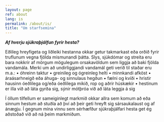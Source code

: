 ```yaml
---
layout: page
ref: about
lang: is
permalink: /about/is/
title: "Um starfsemina"
---
```


***Af hverju sjúkraþjálfun fyrir hesta?***

Eðlileg hreyfigeta og liðleiki hestanna okkar getur takmarkast eða orðið fyrir truflunum vegna fjölda mismunandi þátta.
Slys, sjúkdómar og streita eru bara nokkrir af mörgum mögulegum orsakavöldum sem liggja að baki fjölda vandamála. Merki um að undirliggjandi vandamál geti verið til staðar eru m.a.:
• óhreinn taktur
• greinileg og ógreinleg helti
• minnkandi afköst
• áraásarhneigð eða áhuga- og sinnulaus hegðun
• fælni og kvíði
• hristir hausinn óeðlilega og/eða óeðlilega mikið, rop og aðrir húskækir
• hestinum er illa við að láta gyrða sig, sýnir mótþróa við að láta leggja á sig

Í öllum tilfellum er sameiginlegt markmið okkar allra sem komum að eða sinnum hestum að stuðla að því að þeir geti hreyft sig sársaukalaust og af ánægju.
Í gegnum mína vinnu sem sérhæfður sjúkraþjálfari hesta get ég aðstoðað við að ná þeim markmiðum.
